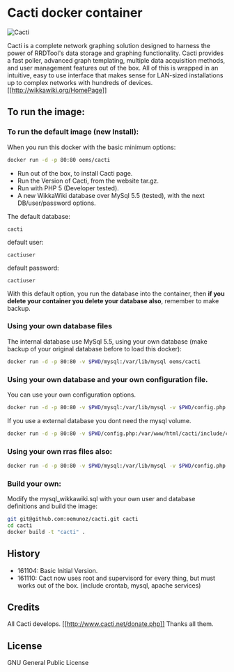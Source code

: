 # Cacti docker container

![Cacti](http://www.cacti.net)

Cacti is a complete network graphing solution designed to harness the power of RRDTool's data storage and graphing functionality. Cacti provides a fast poller, advanced graph templating, multiple data acquisition methods, and user management features out of the box. All of this is wrapped in an intuitive, easy to use interface that makes sense for LAN-sized installations up to complex networks with hundreds of devices.
[[http://wikkawiki.org/HomePage]]
## To run the image:

### To run the default image (new Install):
When you run this docker with the basic minimum options:

~~~~bash
docker run -d -p 80:80 oems/cacti
~~~~

- Run out of the box, to install Cacti page.
- Run the Version of Cacti, from the website tar.gz.
- Run with PHP 5 (Developer tested).
- A new WikkaWiki database over MySql 5.5 (tested), with the next DB/user/password options.

The default database:
~~~~text
cacti
~~~~

default user:
~~~~text
cactiuser
~~~~

default password:
~~~~text
cactiuser
~~~~
With this default option, you run the database into the container, then **if you delete your container you delete your database also**, remember to make backup.

### Using your own database files

The internal database use MySql 5.5, using your own database (make backup of your original database before to load this docker):

~~~~bash
docker run -d -p 80:80 -v $PWD/mysql:/var/lib/mysql oems/cacti
~~~~

### Using your own database and your own configuration file.

You can use your own configuration options.

~~~~bash
docker run -d -p 80:80 -v $PWD/mysql:/var/lib/mysql -v $PWD/config.php:/var/www/html/cacti/include/config.php oems/cacti
~~~~
If you use a external database you dont need the mysql volume.

~~~~bash
docker run -d -p 80:80 -v $PWD/config.php:/var/www/html/cacti/include/config.php oems/cacti
~~~~
### Using your own rras files also:

~~~~bash
docker run -d -p 80:80 -v $PWD/mysql:/var/lib/mysql -v $PWD/config.php:/var/www/html/cacti/include/config.php -v $PWD/rra:/var/www/html/cacti/rra oems/cacti
~~~~

### Build your own:

Modify the mysql_wikkawiki.sql with your own user and database definitions and build the image:
~~~~bash
git git@github.com:oemunoz/cacti.git cacti
cd cacti
docker build -t "cacti" .
~~~~

## History

- 161104: Basic Initial Version.
- 161110: Cact now uses root and supervisord for every thing, but must works out of the box. (include crontab, mysql, apache services)

## Credits

All Cacti develops.
[[http://www.cacti.net/donate.php]]
Thanks all them.

## License

GNU General Public License
